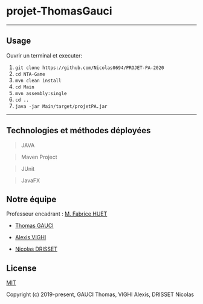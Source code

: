 # projet-ThomasGauci


-------------------------------------------------------------------------------------
## Usage

Ouvrir un terminal et executer:

1. `git clone https://github.com/Nicolas0694/PROJET-PA-2020`
2. `cd NTA-Game`
3. `mvn clean install`
4. `cd Main`
5. `mvn assembly:single`
6. `cd ..`
7. `java -jar Main/target/projetPA.jar`
-------------------------------------------------------------------------------------
## Technologies et méthodes déployées

> JAVA

> Maven Project

> JUnit

> JavaFX

## Notre équipe
Professeur encadrant : [M. Fabrice HUET](https://github.com/fabricehuet)
                    
- [Thomas GAUCI](https://github.com/ThomasGauci)

- [Alexis VIGHI](https://github.com/Alex6VI)

- [Nicolas DRISSET](https://github.com/Nicolas0694)

## License

[MIT](http://opensource.org/licenses/MIT)

Copyright (c) 2019-present, GAUCI Thomas, VIGHI Alexis, DRISSET Nicolas